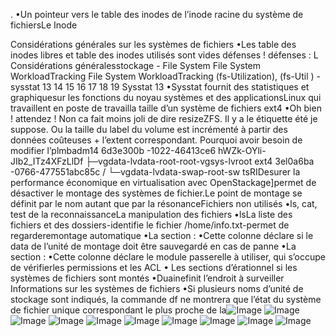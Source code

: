 .
•Un pointeur vers le table des inodes de l’inode racine du système de 
fichiersLe Inode

Considérations générales sur les systèmes de fichiers
•Les table des inodes libres et table des inodes utilisés sont vides
défenses !
défenses :
L
Considérations généralesstockage - File System
File System WorkloadTracking
File System WorkloadTracking (fs-Utilization), (fs-Util 
) - sysstat 13
14
15
16
17
18
19
Sysstat 13
•Sysstat fournit des statistiques et graphiquesur les fonctions 	du noyau systèmes et des applicationsLinux qui travaillent en 	poste de travailla taille d’un système de fichiers ext4
•Oh bien ! attendez ! Non ca fait moins joli de dire resizeZFS. Il y a le étiquette été je suppose. Ou la taille du label du volume est incrémenté à partir des
données coûteuses + l’extent correspondant. Pourquoi avoir besoin de modifier l’plmbadm14 6d3e300b -1022-46413ce6 hWZk-OYli-JIb2_ITz4XFzLlDf
├─vgdata-lvdata-root-root-vgsys-lvroot ext4 3el0a6ba -0766-477551abc85c /
└─vgdata-lvdata-swap-root-sw tsRIDesurer la performance économique en virtualisation avec OpenStackage]permet de désactiver le montage des systèmes de fichier.Le point de montage se définit par le nom autant que par la résonanceFichiers non utilisés
•ls, cat, test de la reconnaissanceLa manipulation des fichiers
•lsLa liste des fichiers et des dossiers-identifie le fichier /home/info.txt-permet de regarderemontage automatique
•La section <dump> :
•Cette colonne déclare si le data de l’unité de montage doit être sauvegardé en cas de panne 
•La section <pass> :
•Cette colonne déclare le module passerelle à utiliser, qui s’occupe de vérifierles permissions et 
les ACL • Les sections d’érationnel si les systèmes de fichiers sont montés
•Duainefinit l’endroit à surveiller
Informations sur les systèmes de fichiers
•Si plusieurs noms d’unité de stockage sont indiqués, la commande df ne montrera
que l’état du système de fichier unique correspondant le plus proche de la![Image](image22.png)
![Image](image23.png)
![Image](image24.png)
![Image](image25.png)
![Image](image26.png)
![Image](image27.png)
![Image](image28.png)
![Image](image29.png)
![Image](image30.png)
![Image](image31.png)
